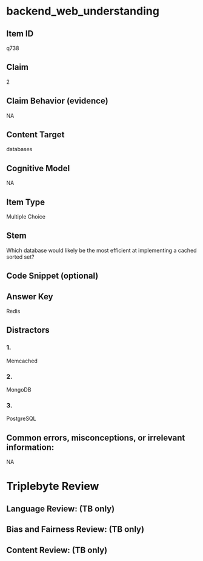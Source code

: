 # backend_web_understanding

## Item ID
q738

## Claim
2

## Claim Behavior (evidence)
NA

## Content Target
databases

## Cognitive Model
NA

## Item Type
Multiple Choice

## Stem
Which database would likely be the most efficient at implementing a cached sorted set?

## Code Snippet (optional)


## Answer Key
Redis

## Distractors

### 1.
Memcached

### 2.
MongoDB

### 3.
PostgreSQL

## Common errors, misconceptions, or irrelevant information:
NA

# Triplebyte Review


## Language Review: (TB only)


## Bias and Fairness Review: (TB only)


## Content Review: (TB only)

